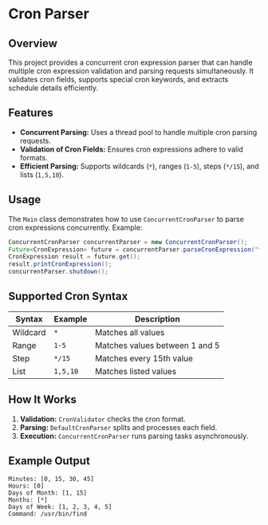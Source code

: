 # Cron Parser

## Overview
This project provides a concurrent cron expression parser that can handle multiple cron expression validation and parsing requests simultaneously. It validates cron fields, supports special cron keywords, and extracts schedule details efficiently.

## Features
- **Concurrent Parsing:** Uses a thread pool to handle multiple cron parsing requests.
- **Validation of Cron Fields:** Ensures cron expressions adhere to valid formats.
- **Efficient Parsing:** Supports wildcards (`*`), ranges (`1-5`), steps (`*/15`), and lists (`1,5,10`).

## Usage
The `Main` class demonstrates how to use `ConcurrentCronParser` to parse cron expressions concurrently. Example:
```java
ConcurrentCronParser concurrentParser = new ConcurrentCronParser();
Future<CronExpression> future = concurrentParser.parseCronExpression("*/15 0 1,15 * 1-5 /usr/bin/find");
CronExpression result = future.get();
result.printCronExpression();
concurrentParser.shutdown();
```

## Supported Cron Syntax
| Syntax    | Example   | Description |
|-----------|-----------|-------------|
| Wildcard  | `*`       | Matches all values |
| Range     | `1-5`     | Matches values between 1 and 5 |
| Step      | `*/15`    | Matches every 15th value |
| List      | `1,5,10`  | Matches listed values |

## How It Works
1. **Validation:** `CronValidator` checks the cron format.
2. **Parsing:** `DefaultCronParser` splits and processes each field.
3. **Execution:** `ConcurrentCronParser` runs parsing tasks asynchronously.

## Example Output
```
Minutes: [0, 15, 30, 45]
Hours: [0]
Days of Month: [1, 15]
Months: [*]
Days of Week: [1, 2, 3, 4, 5]
Command: /usr/bin/find
```
